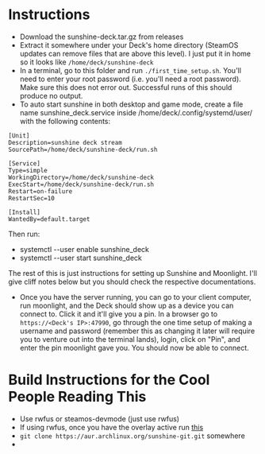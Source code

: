 # Instructions
- Download the sunshine-deck.tar.gz from releases
- Extract it somewhere under your Deck's home directory (SteamOS updates can remove files that are above this level). I just put it in home so it looks like `/home/deck/sunshine-deck`
- In a terminal, go to this folder and run `./first_time_setup.sh`. You'll need to enter your root password (i.e. you'll need a root password). Make sure this does not error out. Successful runs of this should produce no output.
- To auto start sunshine in both desktop and game mode, create a file name sunshine_deck.service inside /home/deck/.config/systemd/user/ with the following contents:
```
[Unit]
Description=sunshine deck stream
SourcePath=/home/deck/sunshine-deck/run.sh

[Service]
Type=simple
WorkingDirectory=/home/deck/sunshine-deck
ExecStart=/home/deck/sunshine-deck/run.sh
Restart=on-failure
RestartSec=10

[Install]
WantedBy=default.target
```
Then run:
- systemctl --user enable sunshine_deck
- systemctl --user start sunshine_deck

The rest of this is just instructions for setting up Sunshine and Moonlight. I'll give cliff notes below but you should check the respective documentations.

- Once you have the server running, you can go to your client computer, run moonlight, and the Deck should show up as a device you can connect to. Click it and it'll give you a pin. In a browser go to `https://<Deck's IP>:47990`, go through the one time setup of making a username and password (remember this as changing it later will require you to venture out into the terminal lands), login, click on "Pin", and enter the pin moonlight gave you. You should now be able to connect.

# Build Instructions for the Cool People Reading This
- Use rwfus or steamos-devmode (just use rwfus)
- If using rwfus, once you have the overlay active run [this](https://gist.github.com/safijari/69a1a6fbfc1d2aef7cb41884c7d99fc6)
- `git clone https://aur.archlinux.org/sunshine-git.git` somewhere
- 
